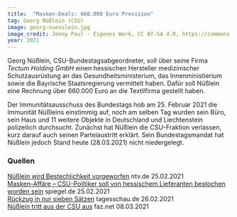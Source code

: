```yaml
---
title:  "Masken-Deals: 660.000 Euro Provision"
tag: Georg Nüßlein (CSU)
image: georg-nuesslein.jpg
image_credit: Jenny Paul - Eigenes Werk, CC BY-SA 4.0, https://commons.wikimedia.org/w/index.php?curid=87781196
year: 2021
---
```


Georg Nüßlein, CSU-Bundestagsabgeordneter, soll über seine Firma _Tectum Holding GmbH_ einen hessischen
Hersteller medizinischer Schutzausrüstung an das Gesundheitsministerium, das Innenministierium sowie die Bayrische
Staatsregierung vermittelt haben. Dafür soll Nüßlein eine Rechnung über 660.000 Euro an die Textilfirma gestellt haben.

Der Immunitätsausschuss des Bundestags hob am 25. Februar 2021 die Immunität Nüßleins einstimmig auf, noch am selben
Tag wurden sein Büro, sein Haus und 11 weitere Objekte in Deutschland und Liechtenstein polizeilich durchsucht.
Zunächst hat Nüßlein die CSU-Fraktion verlassen, kurz darauf auch seinen Parteiaustritt erklärt. Sein Bundestagsmandat
hat Nüßlein jedoch Stand heute (28.03.2021) nicht niedergelegt.

<!--more-->

### Quellen

[Nüßlein wird Bestechlichkeit vorgeworfen][ntv] ntv.de 25.02.2021  
[Masken-Affäre – CSU-Politiker soll von hessischem Lieferanten bestochen worden sein][spiegel] spiegel.de 25.02.2021  
[Rückzug in nur sieben Sätzen][tagesschau] tagesschau.de 26.02.2021  
[Nüßlein tritt aus der CSU aus][faz] faz.net 08.03.2021

[ntv]: https://www.n-tv.de/politik/Nuesslein-wird-Bestechlichkeit-vorgeworfen-article22385788.html
[spiegel]: https://www.spiegel.de/politik/deutschland/georg-nuesslein-csu-politiker-soll-von-hessischem-lieferanten-bestochen-worden-sein-a-4f7a49ca-beb1-40f1-b4a8-3376e9c6d559
[tagesschau]: https://www.tagesschau.de/inland/nuesslein-103.html
[faz]: https://www.faz.net/aktuell/politik/masken-affaere-georg-nuesslein-tritt-aus-der-csu-aus-17233452.html

